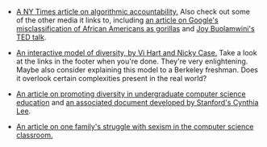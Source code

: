 * [A NY Times article on algorithmic accountability.](https://www.nytimes.com/2018/02/09/technology/facial-recognition-race-artificial-intelligence.html) Also check out some of the other media it links to, including [an article on Google's misclassification of African Americans as gorillas](https://bits.blogs.nytimes.com/2015/07/01/google-photos-mistakenly-labels-black-people-gorillas/) and [Joy Buolamwini's TED talk](https://www.ted.com/talks/joy_buolamwini_how_i_m_fighting_bias_in_algorithms).



* [An interactive model of diversity, by Vi Hart and Nicky Case.](http://ncase.me/polygons/) Take a look at the links in the footer when you're done. They're very enlightening. Maybe also consider explaining this model to a Berkeley freshman. Does it overlook certain complexities present in the real world?



* [An article on promoting diversity in undergraduate computer science education](https://www.kqed.org/mindshift/46839/steps-teachers-can-take-to-keep-girls-and-minorities-in-computer-science-education) and [an associated document developed by Stanford's Cynthia Lee](https://carpentries.github.io/instructor-training/files/papers/lee-create-inclusive-community-2015.pdf).



* [An article on one family's struggle with sexism in the computer science classroom.](https://www.usenix.org/blog/my-daughters-high-school-programming-teacher)